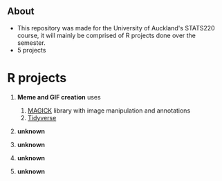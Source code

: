 ## About
- This repository was made for the University of Auckland's STATS220 course, it will mainly be comprised of R projects done over the semester. 
- 5 projects

# R projects
1. **Meme and GIF creation**
   uses
   1.  [MAGICK]("https://cran.r-project.org/web/packages/magick/vignettes/intro.html") library with image manipulation and annotations
   2. [Tidyverse]("https://www.tidyverse.org/")

3. **unknown**
4. **unknown**
5. **unknown**
6. **unknown**
